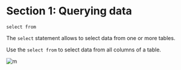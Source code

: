 

# Section 1: Querying data 

```select from```

The ```select``` statement allows to select data from one or more tables.

Use the ```select from``` to select data from all columns of a table.


![m](https://github.com/Toeeeee/Database/blob/main/Images/Screenshot%20from%202023-01-06%2016-04-35.png?raw=true)
